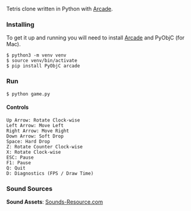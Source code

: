 Tetris clone written in Python with [Arcade](https://arcade.academy/index.html).

### Installing
To get it up and running you will need to install [Arcade](https://arcade.academy/index.html) and PyObjC (for Mac).

```
$ python3 -m venv venv
$ source venv/bin/activate
$ pip install PyObjC arcade
```

### Run
```
$ python game.py
```

#### Controls
```
Up Arrow: Rotate Clock-wise
Left Arrow: Move Left
Right Arrow: Move Right
Down Arrow: Soft Drop
Space: Hard Drop
Z: Rotate Counter Clock-wise
X: Rotate Clock-wise
ESC: Pause
F1: Pause
Q: Quit
D: Diagnostics (FPS / Draw Time)
```

### Sound Sources
**Sound Assets**: [Sounds-Resource.com](https://www.sounds-resource.com/pc_computer/tetriszone/sound/586/)

